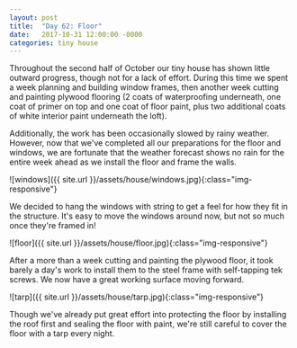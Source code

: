 ```yaml
---
layout: post
title:  "Day 62: Floor"
date:   2017-10-31 12:00:00 -0000
categories: tiny house
---
```


Throughout the second half of October our tiny house has shown little outward progress, though not for a lack of effort. During this time we spent a week planning and building window frames, then another week cutting and painting plywood flooring (2 coats of waterproofing underneath, one coat of primer on top and one coat of floor paint, plus two additional coats of white interior paint underneath the loft). 

Additionally, the work has been occasionally slowed by rainy weather. However, now that we've completed all our preparations for the floor and windows, we are fortunate that the weather forecast shows no rain for the entire week ahead as we install the floor and frame the walls.

![windows]({{ site.url }}/assets/house/windows.jpg){:class="img-responsive"}

We decided to hang the windows with string to get a feel for how they fit in the structure. It's easy to move the windows around now, but not so much once they're framed in!

![floor]({{ site.url }}/assets/house/floor.jpg){:class="img-responsive"}

After a more than a week cutting and painting the plywood floor, it took barely a day's work to install them to the steel frame with self-tapping tek screws. We now have a great working surface moving forward.

![tarp]({{ site.url }}/assets/house/tarp.jpg){:class="img-responsive"}

Though we've already put great effort into protecting the floor by installing the roof first and sealing the floor with paint, we're still careful to cover the floor with a tarp every night. 


